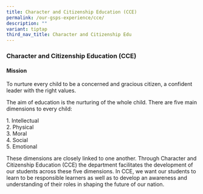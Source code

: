 ```yaml
---
title: Character and Citizenship Education (CCE)
permalink: /our-gsps-experience/cce/
description: ""
variant: tiptap
third_nav_title: Character and Citizenship Edu
---
```

<h3><strong>Character and Citizenship Education (CCE)</strong></h3>
<h4><strong>Mission</strong></h4>
<p>To nurture every child to be a concerned and gracious citizen, a confident
leader with the right values.</p>
<p>The aim of education is the nurturing of the whole child. There are five
main dimensions to every child:</p>
<p>1. Intellectual
<br>2. Physical
<br>3. Moral
<br>4. Social
<br>5. Emotional</p>
<p>These dimensions are closely linked to one another. Through Character
and Citizenship Education (CCE) the department facilitates the development
of our students across these five dimensions. In CCE, we want our students
to learn to be responsible learners as well as to develop an awareness
and understanding of their roles in shaping the future of our nation.</p>